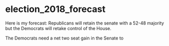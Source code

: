 # election_2018_forecast

Here is my forecast: Republicans will retain the senate with a 52-48 majority but the Democrats will retake control of the House. 

The Democrats need a net two seat gain in the Senate to 
